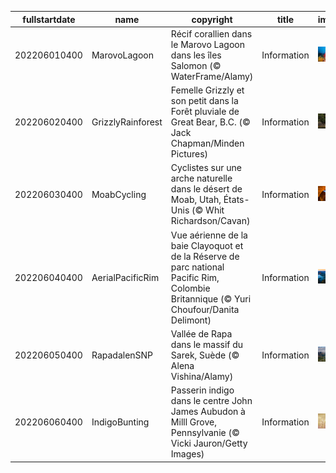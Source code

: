 |fullstartdate|name|copyright|title|image|
|--|--|--|--|--|
202206010400|MarovoLagoon|Récif corallien dans le Marovo Lagoon dans les îles Salomon (© WaterFrame/Alamy)|Information|![](/fr-CA/2022/06/202206010400MarovoLagoon.jpg)|
202206020400|GrizzlyRainforest|Femelle Grizzly et son petit dans la Forêt pluviale de Great Bear, B.C. (© Jack Chapman/Minden Pictures)|Information|![](/fr-CA/2022/06/202206020400GrizzlyRainforest.jpg)|
202206030400|MoabCycling|Cyclistes sur une arche naturelle dans le désert de Moab, Utah, États-Unis (© Whit Richardson/Cavan)|Information|![](/fr-CA/2022/06/202206030400MoabCycling.jpg)|
202206040400|AerialPacificRim|Vue aérienne de la baie Clayoquot et de la Réserve de parc national Pacific Rim, Colombie Britannique (© Yuri Choufour/Danita Delimont)|Information|![](/fr-CA/2022/06/202206040400AerialPacificRim.jpg)|
202206050400|RapadalenSNP|Vallée de Rapa dans le massif du Sarek, Suède (© Alena Vishina/Alamy)|Information|![](/fr-CA/2022/06/202206050400RapadalenSNP.jpg)|
202206060400|IndigoBunting|Passerin indigo dans le centre John James Aubudon à Milll Grove, Pennsylvanie (© Vicki Jauron/Getty Images)|Information|![](/fr-CA/2022/06/202206060400IndigoBunting.jpg)|

